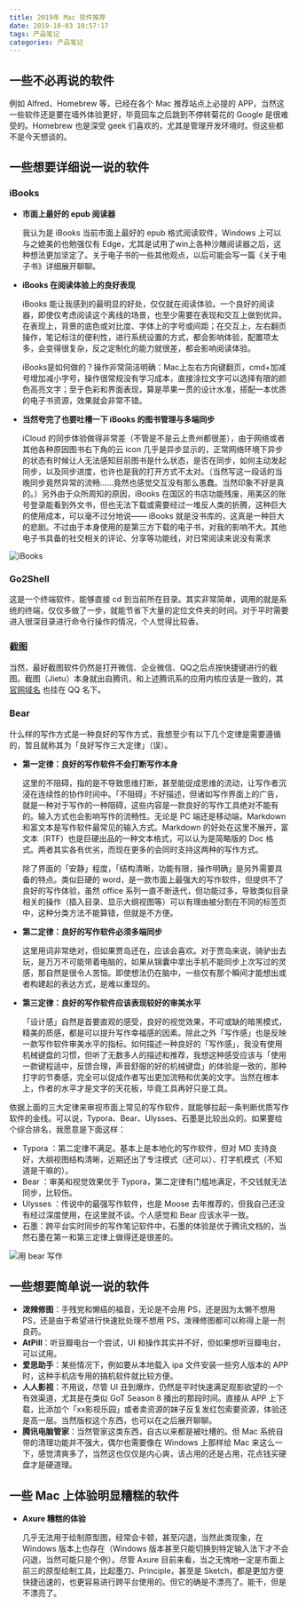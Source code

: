 ```yaml
---
title: 2019年 Mac 软件推荐
date: 2019-10-03 10:57:17
tags: 产品笔记
categories: 产品笔记
---
```


## 一些不必再说的软件

例如 Alfred、Homebrew 等，已经在各个 Mac 推荐站点上必提的 APP，当然这一些软件还是要在墙外体验更好，毕竟回车之后跳到不停转菊花的 Google 是很难受的。Homebrew 也是深受 geek 们喜欢的，尤其是管理开发环境时。但这些都不是今天想谈的。



## 一些想要详细说一说的软件



### iBooks

- **市面上最好的 epub 阅读器**

  我认为是 iBooks 当前市面上最好的 epub 格式阅读软件，Windows 上可以与之媲美的也勉强仅有 Edge，尤其是试用了win上各种沙雕阅读器之后，这种想法更加坚定了。关于电子书的一些其他观点，以后可能会写一篇《关于电子书》详细展开聊聊。

- **iBooks 在阅读体验上的良好表现**

  iBooks 能让我感到的最明显的好处，仅仅就在阅读体验。一个良好的阅读器，即使仅考虑阅读这个离线的场景，也至少需要在表现和交互上做到优异。在表现上，背景的底色或对比度、字体上的字号或间距；在交互上，左右翻页操作，笔记标注的便利性，进行系统设置的方式，都会影响体验，配置项太多，会变得很复杂，反之定制化的能力就很差，都会影响阅读体验。

  iBooks是如何做的？操作非常简洁明确：Mac上左右方向键翻页，cmd+加减号增加减小字号，操作很常规没有学习成本，直接涂拉文字可以选择有限的颜色高亮文字；至于色彩和界面表现，算是苹果一贯的设计水准，搭配一本优质的电子书资源，效果就会非常不错。

- **当然夸完了也要吐槽一下 iBooks 的图书管理与多端同步**

  iCloud 的同步体验做得非常差（不管是不是云上贵州都很差），由于网络或者其他各种原因图书右下角的云 icon 几乎是异步显示的，正常网络环境下异步的状态有时候让人无法感知目前图书是什么状态，是否在同步，如何主动发起同步，以及同步进度，也许也是我的打开方式不太对。（当然写这一段话的当晚同步竟然异常的流畅……竟然也感觉交互没有那么愚蠢。当然印象不好是真的。）另外由于众所周知的原因，iBooks 在国区的书店功能残废，用美区的账号登录能看到外文书，但也无法下载或需要经过一堆反人类的折腾，这种巨大的使用成本，可以毫不过分地说—— iBooks 就是没书库的，这真是一种巨大的悲剧。不过由于本身使用的是第三方下载的电子书，对我的影响不大。其他电子书具备的社交相关的评论、分享等功能线，对日常阅读来说没有需求

![iBooks](https://upload-images.jianshu.io/upload_images/61740-b18bb9bb75ef20fe.png?imageMogr2/auto-orient/strip%7CimageView2/2/w/1240)



### Go2Shell

这是一个终端软件，能够直接 cd 到当前所在目录。其实非常简单，调用的就是系统的终端，仅仅多做了一步，就能节省下大量的定位文件夹的时间。对于平时需要进入很深目录进行命令行操作的情况，个人觉得比较香。



### 截图

当然，最好截图软件仍然是打开微信、企业微信、QQ之后点按快捷键进行的截图。截图（Jietu）本身就出自腾讯，和上述腾讯系的应用内核应该是一致的，其 [官网域名](https://jietu.qq.com/) 也挂在 QQ 名下。



### Bear

什么样的写作方式是一种良好的写作方式，我想至少有以下几个定律是需要遵循的，暂且就称其为「良好写作三大定律」（误）。

- **第一定律：良好的写作软件不会打断写作本身**
  
  这里的不阻碍，指的是不导致思维打断，甚至能促成思维的流动，让写作者沉浸在连续性的协作时间中。「不阻碍」不好描述，但诸如写作界面上的广告，就是一种对于写作的一种阻碍，这些内容是一款良好的写作工具绝对不能有的。输入方式也会影响写作的流畅性。无论是 PC 端还是移动端，Markdown 和富文本是写作软件最常见的输入方式。Markdown 的好处在这里不展开，富文本（RTF）也是巨硬出品的一种文本格式，可以认为是简略版的 Doc 格式。两者其实各有优劣，而现在更多的会同时支持这两种的写作方式。
  
  除了界面的「安静」程度，「结构清晰，功能有限，操作明确」是另外需要具备的特点。类似巨硬的 word，是一款市面上最强大的写作软件，但提供不了良好的写作体验，虽然 office 系列一直不断迭代，但功能过多，导致类似目录相关的操作（插入目录、显示大纲视图等）可以有理由被分割在不同的标签页中，这种分类方法不能算错，但就是不方便。

- **第二定律：良好的写作软件必须多端同步**

  这里用词非常绝对，但如果贾岛还在，应该会喜欢。对于贾岛来说，骑驴出去玩，是万万不可能带着电脑的，如果从锦囊中拿出手机不能同步上次写过的灵感，那自然是很令人苦恼。即使想法仍在脑中，一些仅有那个瞬间才能想出或者构建起的表达方式，是难以重现的。

- **第三定律：良好的写作软件应该表现较好的审美水平**

  「设计感」自然是首要直观的感受，良好的视觉效果，不可或缺的暗黑模式，精美的质感，都是可以提升写作幸福感的因素。除此之外「写作感」也是反映一款写作软件审美水平的指标。如何描述一种良好的「写作感」，我没有使用机械键盘的习惯，但听了无数多人的描述和推荐，我想这种感受应该与「使用一款键程适中，反馈合理，声音舒服的好的机械键盘」的体验是一致的，那种打字的节奏感，完全可以促成作者写出更加流畅和优美的文字。当然在根本上，作者的水平才是文字的天花板，毕竟工具再好只是工具。

依据上面的三大定律来审视市面上常见的写作软件，就能够拉起一条判断优质写作软件的金线。可以说，Typora、Bear、Ulysses、石墨是比较出众的。如果要给个综合排名，我愿意是下面这样：
- Typora ：第二定律不满足。基本上是本地化的写作软件，但对 MD 支持良好，大纲视图结构清晰，近期还出了专注模式（还可以）、打字机模式（不知道是干嘛的）。
- Bear ：审美和视觉效果优于 Typora，第二定律有门槛地满足，不交钱就无法同步，比较伤。
- Ulysses ：传说中的最强写作软件，也是 Moose 去年推荐的，但我自己还没有经过深度使用，在这里就不谈。个人感觉和 Bear 应该水平一致。
- 石墨：跨平台实时同步的写作笔记软件中，石墨的体验是优于腾讯文档的，当然石墨在第一和第三定律上做得还是很差的。

![用 bear 写作](https://upload-images.jianshu.io/upload_images/61740-502a87c9d4df0e79.png?imageMogr2/auto-orient/strip%7CimageView2/2/w/1240)




## 一些想要简单说一说的软件


- **泼辣修图**：手残党和懒癌的福音，无论是不会用 PS，还是因为太懒不想用 PS，还是由于希望进行快速批处理不想用 PS，泼辣修图都可以称得上是一剂良药。
- **AtPill**：听豆瓣电台一个尝试，UI 和操作其实并不好，但如果想听豆瓣电台，可以试用。
- **爱思助手**：某些情况下，例如要从本地载入 ipa 文件安装一些穷人版本的 APP 时，这种手机店专用的搞机软件就比较方便。
- **人人影视**：不用说，尽管 UI 丑到爆炸，仍然是平时快速满足观影欲望的一个有效渠道，尤其是在类似 GoT Season 8 播出的那段时间。直接从 APP 上下载，比添加个「xx影视乐园」或者卖资源的妹子反复发红包索要资源，体验还是高一层。当然版权这个东西，也可以在之后展开聊聊。
- **腾讯电脑管家**：当然管家这类东西，自古以来都是被吐槽的。但 Mac 系统自带的清理功能并不强大，偶尔也需要像在 Windows 上那样给 Mac 来这么一下，感觉清爽多了，当然这也仅仅是内心爽，该占用的还是占用，花点钱买硬盘才是硬道理。



## 一些 Mac 上体验明显糟糕的软件


- **Axure 糟糕的体验**

  几乎无法用于绘制原型图，经常会卡顿，甚至闪退，当然此类现象，在 Windows 版本上也存在（Windows 版本甚至只能切换到特定输入法下才不会闪退，当然可能只是个例）。尽管 Axure 目前来看，当之无愧地一定是市面上前三的原型绘制工具，比起墨刀、Principle，甚至是 Sketch，都是更加方便快捷迅速的，也更容易进行跨平台使用的。但它的确是不漂亮了。能干，但是不漂亮了。
